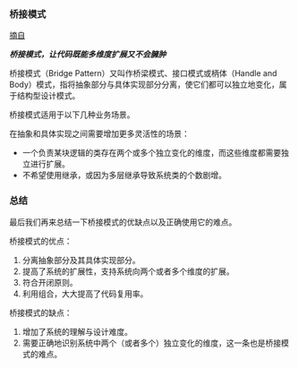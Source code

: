 ### 桥接模式

[摘自](https://mp.weixin.qq.com/s/O8shSU46TcgFPx3h7NGFAA)

_**桥接模式，让代码既能多维度扩展又不会臃肿**_

桥接模式（Bridge Pattern）又叫作桥梁模式、接口模式或柄体（Handle and Body）模式，指将抽象部分与具体实现部分分离，使它们都可以独立地变化，属于结构型设计模式。

桥接模式适用于以下几种业务场景。

在抽象和具体实现之间需要增加更多灵活性的场景：

- 一个负责某块逻辑的类存在两个或多个独立变化的维度，而这些维度都需要独立进行扩展。
- 不希望使用继承，或因为多层继承导致系统类的个数剧增。

### 总结
最后我们再来总结一下桥接模式的优缺点以及正确使用它的难点。

桥接模式的优点：

1. 分离抽象部分及其具体实现部分。
2. 提高了系统的扩展性，支持系统向两个或者多个维度的扩展。
3. 符合开闭原则。
4. 利用组合，大大提高了代码复用率。

桥接模式的缺点：

1. 增加了系统的理解与设计难度。
2. 需要正确地识别系统中两个（或者多个）独立变化的维度，这一条也是桥接模式的难点。
